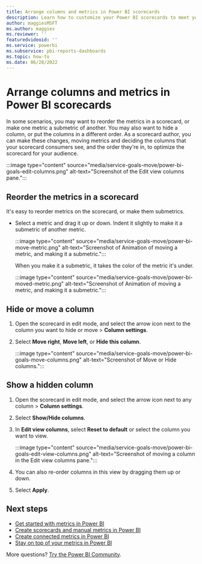 ```yaml
---
title: Arrange columns and metrics in Power BI scorecards
description: Learn how to customize your Power BI scorecards to meet your teams' needs.
author: maggiesMSFT
ms.author: maggies
ms.reviewer: ''
featuredvideoid: ''
ms.service: powerbi
ms.subservice: pbi-reports-dashboards
ms.topic: how-to
ms.date: 06/28/2022
---
```

# Arrange columns and metrics in Power BI scorecards

In some scenarios, you may want to reorder the metrics in a scorecard, or make one metric a submetric of another. You may also want to hide a column, or put the columns in a different order. As a scorecard author, you can make these changes, moving metrics and deciding the columns that your scorecard consumers see, and the order they're in, to optimize the scorecard for your audience.

:::image type="content" source="media/service-goals-move/power-bi-goals-edit-columns.png" alt-text="Screenshot of the Edit view columns pane.":::

## Reorder the metrics in a scorecard

It's easy to reorder metrics on the scorecard, or make them submetrics.

- Select a metric and drag it up or down. Indent it slightly to make it a submetric of another metric. 

  :::image type="content" source="media/service-goals-move/power-bi-move-metric.png" alt-text="Screenshot of Animation of moving a metric, and making it a submetric.":::

  When you make it a submetric, it takes the color of the metric it's under.

  :::image type="content" source="media/service-goals-move/power-bi-moved-metric.png" alt-text="Screenshot of Animation of moving a metric, and making it a submetric.":::

## Hide or move a column

1. Open the scorecard in edit mode, and select the arrow icon next to the column you want to hide or move > **Column settings**.
1. Select **Move right**, **Move left**, or **Hide this column**.

    :::image type="content" source="media/service-goals-move/power-bi-goals-move-columns.png" alt-text="Screenshot of Move or Hide columns.":::

## Show a hidden column

1. Open the scorecard in edit mode, and select the arrow icon next to any column > **Column settings**.
1. Select **Show/Hide columns**.
1. In **Edit view columns**, select **Reset to default** or select the column you want to view. 

    :::image type="content" source="media/service-goals-move/power-bi-goals-edit-view-columns.png" alt-text="Screenshot of moving a column in the Edit view columns pane.":::

1. You can also re-order columns in this view by dragging them up or down.
1. Select **Apply**.

## Next steps

- [Get started with metrics in Power BI](service-goals-introduction.md)
- [Create scorecards and manual metrics in Power BI](service-goals-create.md)
- [Create connected metrics in Power BI](service-goals-create-connected.md)
- [Stay on top of your metrics in Power BI](service-goals-check-in.md)

More questions? [Try the Power BI Community](https://community.powerbi.com/).
